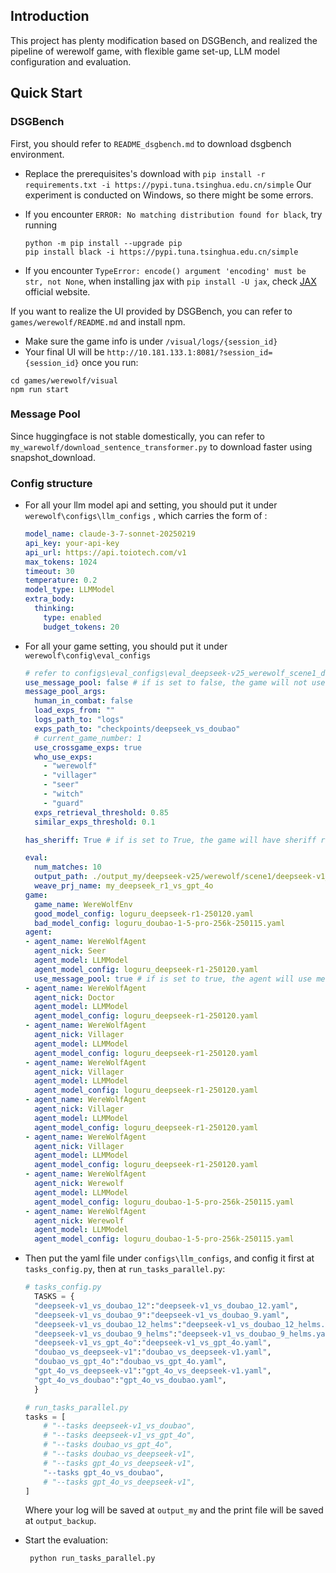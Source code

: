 ## Introduction

This project has plenty modification based on DSGBench, and realized the pipeline of
 werewolf game, with flexible game set-up, LLM model configuration and evaluation.
## Quick Start

### DSGBench
First, you should refer to `README_dsgbench.md` to download dsgbench environment. 

- Replace the prerequisites's download with `pip install -r requirements.txt -i https://pypi.tuna.tsinghua.edu.cn/simple`
Our experiment is conducted on Windows, so there might be some errors.

- If you encounter `ERROR: No matching distribution found for black`, try running 

    ```shell
    python -m pip install --upgrade pip
    pip install black -i https://pypi.tuna.tsinghua.edu.cn/simple

    ```

- If you encounter `TypeError: encode() argument 'encoding' must be str, not None`, when installing jax with `pip install -U jax`, check [JAX](https://docs.jax.dev/en/latest/quickstart.html) official website.

If you want to realize the UI provided by DSGBench, you can refer to `games/werewolf/README.md` and install npm. 

- Make sure the game info is under `/visual/logs/{session_id}`
- Your final UI will be `http://10.181.133.1:8081/?session_id={session_id}` once you run:

```shell
cd games/werewolf/visual  
npm run start
```

### Message Pool

Since huggingface is not stable domestically, you can refer to `my_warewolf/download_sentence_transformer.py` to download faster using snapshot_download.

### Config structure

- For all your llm model api and setting, you should put it under `werewolf\configs\llm_configs` , which carries the form of :

  ```yaml
  model_name: claude-3-7-sonnet-20250219
  api_key: your-api-key
  api_url: https://api.toiotech.com/v1
  max_tokens: 1024
  timeout: 30
  temperature: 0.2
  model_type: LLMModel
  extra_body:
    thinking:
      type: enabled
      budget_tokens: 20
  ```


- For all your game setting, you should put it under `werewolf\config\eval_configs`

  ```yaml
  # refer to configs\eval_configs\eval_deepseek-v25_werewolf_scene1_deepseek-v25_vs_gpt-4o-mini.yaml
  use_message_pool: false # if is set to false, the game will not use message pool
  message_pool_args:
    human_in_combat: false
    load_exps_from: ""
    logs_path_to: "logs"
    exps_path_to: "checkpoints/deepseek_vs_doubao"
    # current_game_number: 1
    use_crossgame_exps: true
    who_use_exps: 
      - "werewolf"
      - "villager"
      - "seer"
      - "witch"
      - "guard"
    exps_retrieval_threshold: 0.85
    similar_exps_threshold: 0.1

  has_sheriff: True # if is set to True, the game will have sheriff role

  eval:
    num_matches: 10
    output_path: ./output_my/deepseek-v25/werewolf/scene1/deepseek-v1_vs_doubao
    weave_prj_name: my_deepseek_r1_vs_gpt_4o
  game:
    game_name: WereWolfEnv
    good_model_config: loguru_deepseek-r1-250120.yaml
    bad_model_config: loguru_doubao-1-5-pro-256k-250115.yaml
  agent:
  - agent_name: WereWolfAgent
    agent_nick: Seer
    agent_model: LLMModel
    agent_model_config: loguru_deepseek-r1-250120.yaml
    use_message_pool: true # if is set to true, the agent will use message pool
  - agent_name: WereWolfAgent
    agent_nick: Doctor
    agent_model: LLMModel
    agent_model_config: loguru_deepseek-r1-250120.yaml
  - agent_name: WereWolfAgent
    agent_nick: Villager
    agent_model: LLMModel
    agent_model_config: loguru_deepseek-r1-250120.yaml
  - agent_name: WereWolfAgent
    agent_nick: Villager
    agent_model: LLMModel
    agent_model_config: loguru_deepseek-r1-250120.yaml
  - agent_name: WereWolfAgent
    agent_nick: Villager
    agent_model: LLMModel
    agent_model_config: loguru_deepseek-r1-250120.yaml
  - agent_name: WereWolfAgent
    agent_nick: Villager
    agent_model: LLMModel
    agent_model_config: loguru_deepseek-r1-250120.yaml
  - agent_name: WereWolfAgent
    agent_nick: Werewolf
    agent_model: LLMModel
    agent_model_config: loguru_doubao-1-5-pro-256k-250115.yaml
  - agent_name: WereWolfAgent
    agent_nick: Werewolf
    agent_model: LLMModel
    agent_model_config: loguru_doubao-1-5-pro-256k-250115.yaml

  ```


- Then put the yaml file under `configs\llm_configs`, and config it first at `tasks_config.py`,  then at `run_tasks_parallel.py`:

  ```python
  # tasks_config.py
    TASKS = {
    "deepseek-v1_vs_doubao_12":"deepseek-v1_vs_doubao_12.yaml",
    "deepseek-v1_vs_doubao_9":"deepseek-v1_vs_doubao_9.yaml",
    "deepseek-v1_vs_doubao_12_helms":"deepseek-v1_vs_doubao_12_helms.yaml",
    "deepseek-v1_vs_doubao_9_helms":"deepseek-v1_vs_doubao_9_helms.yaml",
    "deepseek-v1_vs_gpt_4o":"deepseek-v1_vs_gpt_4o.yaml",
    "doubao_vs_deepseek-v1":"doubao_vs_deepseek-v1.yaml",
    "doubao_vs_gpt_4o":"doubao_vs_gpt_4o.yaml",
    "gpt_4o_vs_deepseek-v1":"gpt_4o_vs_deepseek-v1.yaml",
    "gpt_4o_vs_doubao":"gpt_4o_vs_doubao.yaml",
    }
  ```

  ```python
  # run_tasks_parallel.py
  tasks = [
      # "--tasks deepseek-v1_vs_doubao",
      # "--tasks deepseek-v1_vs_gpt_4o",
      # "--tasks doubao_vs_gpt_4o",
      # "--tasks doubao_vs_deepseek-v1",
      # "--tasks gpt_4o_vs_deepseek-v1",
      "--tasks gpt_4o_vs_doubao",
      # "--tasks gpt_4o_vs_deepseek-v1",
  ]
  ```

  Where your log will be saved at `output_my` and the print file will be saved at `output_backup`.

- Start the evaluation:

   ```shell
    python run_tasks_parallel.py
    ```


